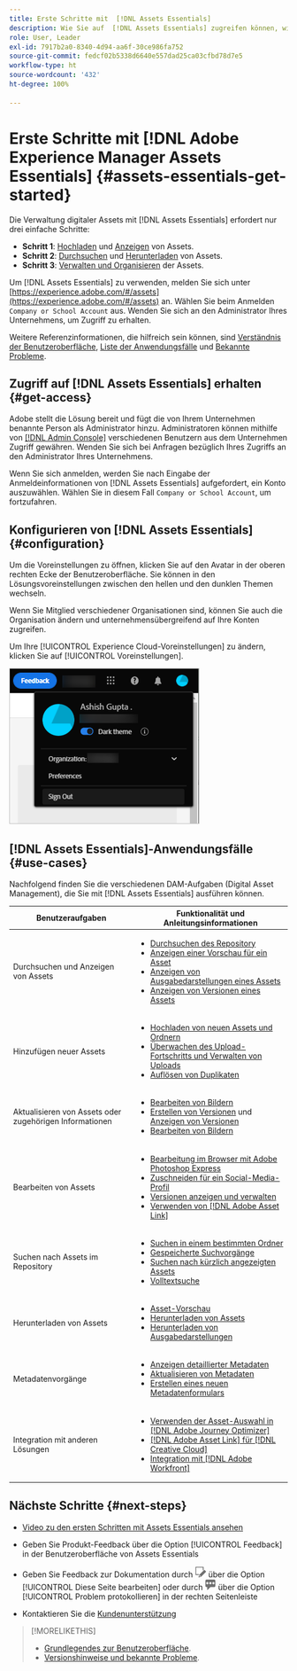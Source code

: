 ```yaml
---
title: Erste Schritte mit  [!DNL Assets Essentials]
description: Wie Sie auf  [!DNL Assets Essentials] zugreifen können, wie Sie sich anmelden, wie Sie Anwendungsfälle unterstützen und bekannte Probleme.
role: User, Leader
exl-id: 7917b2a0-8340-4d94-aa6f-30ce986fa752
source-git-commit: fedcf02b5338d6640e557dad25ca03cfbd78d7e5
workflow-type: ht
source-wordcount: '432'
ht-degree: 100%

---
```


# Erste Schritte mit [!DNL Adobe Experience Manager Assets Essentials] {#assets-essentials-get-started}

<!-- TBD: Make links for these steps. -->

Die Verwaltung digitaler Assets mit [!DNL Assets Essentials] erfordert nur drei einfache Schritte:

* **Schritt 1**: [Hochladen](/help/using/add-delete.md) und [Anzeigen](/help/using/navigate-view.md) von Assets.
* **Schritt 2**: [Durchsuchen](/help/using/search.md) und [Herunterladen](/help/using/manage-organize.md#download) von Assets.
* **Schritt 3**: [Verwalten und Organisieren](/help/using/manage-organize.md) der Assets.

Um [!DNL Assets Essentials] zu verwenden, melden Sie sich unter [https://experience.adobe.com/#/assets](https://experience.adobe.com/#/assets) an. Wählen Sie beim Anmelden `Company or School Account` aus. Wenden Sie sich an den Administrator Ihres Unternehmens, um Zugriff zu erhalten.

Weitere Referenzinformationen, die hilfreich sein können, sind [Verständnis der Benutzeroberfläche](/help/using/navigate-view.md), [Liste der Anwendungsfälle](#use-cases) <!-- TBD: [supported file types](/help/using/supported-file-formats.md), --> und [Bekannte Probleme](/help/using/release-notes.md#known-issues).

## Zugriff auf [!DNL Assets Essentials] erhalten {#get-access}

Adobe stellt die Lösung bereit und fügt die von Ihrem Unternehmen benannte Person als Administrator hinzu. Administratoren können mithilfe von [[!DNL Admin Console]](https://helpx.adobe.com/de/enterprise/using/admin-console.html) verschiedenen Benutzern aus dem Unternehmen Zugriff gewähren. Wenden Sie sich bei Anfragen bezüglich Ihres Zugriffs an den Administrator Ihres Unternehmens.

Wenn Sie sich anmelden, werden Sie nach Eingabe der Anmeldeinformationen von [!DNL Assets Essentials] aufgefordert, ein Konto auszuwählen. Wählen Sie in diesem Fall `Company or School Account`, um fortzufahren.

## Konfigurieren von [!DNL Assets Essentials] {#configuration}

Um die Voreinstellungen zu öffnen, klicken Sie auf den Avatar in der oberen rechten Ecke der Benutzeroberfläche. Sie können in den Lösungsvoreinstellungen zwischen den hellen und den dunklen Themen wechseln.

Wenn Sie Mitglied verschiedener Organisationen sind, können Sie auch die Organisation ändern und unternehmensübergreifend auf Ihre Konten zugreifen.

Um Ihre [!UICONTROL Experience Cloud-Voreinstellungen] zu ändern, klicken Sie auf [!UICONTROL Voreinstellungen].

![Voreinstellung zum Umschalten zwischen dunklem und hellem Design](assets/theme-change.png)

## [!DNL Assets Essentials]-Anwendungsfälle  {#use-cases}

Nachfolgend finden Sie die verschiedenen DAM-Aufgaben (Digital Asset Management), die Sie mit [!DNL Assets Essentials] ausführen können.

| Benutzeraufgaben | Funktionalität und Anleitungsinformationen |
|-----|------|
| Durchsuchen und Anzeigen von Assets | <ul> <li>[Durchsuchen des Repository](/help/using/navigate-view.md#view-assets-and-details) </li> <li> [Anzeigen einer Vorschau für ein Asset](/help/using/navigate-view.md#preview-assets) <li> [Anzeigen von Ausgabedarstellungen eines Assets](/help/using/add-delete.md#renditions) </li> <li>[Anzeigen von Versionen eines Assets](/help/using/manage-organize.md#view-versions)</li></ul> |
| Hinzufügen neuer Assets | <ul> <li>[Hochladen von neuen Assets und Ordnern](/help/using/add-delete.md#add-assets)</li> <li>[Überwachen des Upload-Fortschritts und Verwalten von Uploads](/help/using/add-delete.md#upload-progress)</li> <li>[Auflösen von Duplikaten](/help/using/add-delete.md#resolve-upload-fails)</li> </ul> |
| Aktualisieren von Assets oder zugehörigen Informationen | <ul> <li>[Bearbeiten von Bildern](/help/using/edit-images.md)</li> <li>[Erstellen von Versionen](/help/using/manage-organize.md#create-versions) und [Anzeigen von Versionen](/help/using/manage-organize.md#view-versions)</li> <li>[Bearbeiten von Bildern](/help/using/edit-images.md)</li> </ul> |
| Bearbeiten von Assets | <ul> <li>[Bearbeitung im Browser mit Adobe Photoshop Express](/help/using/edit-images.md)</li> <li>[Zuschneiden für ein Social-Media-Profil](/help/using/edit-images.md#crop-straighten-images)</li> <li>[Versionen anzeigen und verwalten](/help/using/manage-organize.md#view-versions)</li> <li>[Verwenden von  [!DNL Adobe Asset Link]](/help/using/integration.md#integrations)</ul></ul> |
| Suchen nach Assets im Repository | <ul> <li>[Suchen in einem bestimmten Ordner](/help/using/search.md#refine-search-results)</li> <li>[Gespeicherte Suchvorgänge](/help/using/search.md#saved-search)</li> <li>[Suchen nach kürzlich angezeigten Assets](/help/using/search.md)</li> <li>[Volltextsuche](/help/using/search.md) |
| Herunterladen von Assets | <ul> <li> [Asset-Vorschau](/help/using/navigate-view.md#preview-assets) </li> <li> [Herunterladen von Assets](/help/using/manage-organize.md#download) <li> [Herunterladen von Ausgabedarstellungen](/help/using/add-delete.md#renditions) </li></ul> |
| Metadatenvorgänge | <ul> <li>[Anzeigen detaillierter Metadaten](/help/using/metadata.md) </li> <li> [Aktualisieren von Metadaten](/help/using/metadata.md#update-metadata)</li> <li> [Erstellen eines neuen Metadatenformulars](/help/using/metadata.md#metadata-forms) </li> </ul> |
| Integration mit anderen Lösungen | <ul> <li>[Verwenden der Asset-Auswahl in  [!DNL Adobe Journey Optimizer]](/help/using/integration.md)</li> <li>[[!DNL Adobe Asset Link]  für  [!DNL Creative Cloud]](/help/using/integration.md)</li> <li>[Integration mit  [!DNL Adobe Workfront]](/help/using/integration.md)</li> </ul> |

## Nächste Schritte {#next-steps}

* [Video zu den ersten Schritten mit Assets Essentials ansehen](https://experienceleague.adobe.com/docs/experience-manager-learn/assets-essentials/getting-started.html?lang=de)

* Geben Sie Produkt-Feedback über die Option [!UICONTROL Feedback] in der Benutzeroberfläche von Assets Essentials

* Geben Sie Feedback zur Dokumentation durch ![Bearbeiten der Seite](assets/do-not-localize/edit-page.png) über die Option [!UICONTROL Diese Seite bearbeiten] oder durch ![Erstellen eines GitHub-Themas](assets/do-not-localize/github-issue.png) über die Option [!UICONTROL Problem protokollieren] in der rechten Seitenleiste

* Kontaktieren Sie die [Kundenunterstützung](https://experienceleague.adobe.com/?support-solution=General&amp;lang=de#support)


<!--TBD: Merge the below rows in the table when the use cases are documented/available.

| How do I delete assets? | <ul> <li>[Delete assets](/help/using/manage-organize.md)</li> <li>Recover deleted assets</li> <li>Permanently delete assets</li> </ul> |
| How do I share assets or find shared assets? | <ul> <li>Shared by me</li> <li>Shared with me</li> <li>Share for comments and review</li> <li>Unshare assets</li> </ul> |
| How do I collaborate with others and get my assets reviewed | <ul> <li>Share for review</li> <li>Provide comments. Resolve and filter comments</li> <li>Annotations on images</li> <li>Assign tasks to specific users and prioritize</li> </ul> |

-->

<!-- 

## ![feedback icon](assets/do-not-localize/feedback-icon.png) Provide product feedback {#provide-feedback}

Adobe welcomes feedback about the solution. To provide feedback without even switching your working application, use the [!UICONTROL Feedback] option in the user interface. It also lets you attach files such as screenshots or video recording of an issue.

  ![feedback option in the interface](assets/feedback-panel.png)

To provide feedback for documentation, click [!UICONTROL Edit this page] ![edit the page](assets/do-not-localize/edit-page.png) or [!UICONTROL Log an issue] ![create a GitHub issue](assets/do-not-localize/github-issue.png) from the right sidebar. You can do one of the following: 

* Make the content updates and submit a GitHub pull request.
* Create an issue or ticket in GitHub. Retain the automatically populated article name when creating an issue.

-->

>[!MORELIKETHIS]
>
>* [Grundlegendes zur Benutzeroberfläche](/help/using/navigate-view.md).
>* [Versionshinweise und bekannte Probleme](/help/using/release-notes.md).

<!-- TBD: 
>* [Supported file types](/help/using/supported-file-formats.md).
-->
